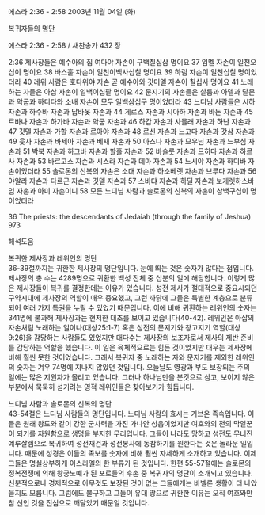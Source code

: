 에스라 2:36 - 2:58 
2003년 11월 04일 (화)

복귀자들의 명단



에스라 2:36 - 2:58 / 새찬송가 432 장


2:36 제사장들은 예수아의 집 여다야 자손이 구백칠십삼 명이요 37 임멜 자손이 일천오십이 명이요 38 바스훌 자손이 일천이백사십칠 명이요 39 하림 자손이 일천십칠 명이었더라 40 레위 사람은 호다위야 자손 곧 예수아와 갓미엘 자손이 칠십사 명이요 41 노래하는 자들은 아삽 자손이 일백이십팔 명이요 42 문지기의 자손들은 살룸과 아델과 달문과 악굽과 하디다와 소배 자손이 모두 일백삼십구 명이었더라 43 느디님 사람들은 시하 자손과 하수바 자손과 답바옷 자손과 44 게로스 자손과 시아하 자손과 바돈 자손과 45 르바나 자손과 하가바 자손과 악굽 자손과 46 하갑 자손과 사믈래 자손과 하난 자손과 47 깃델 자손과 가할 자손과 르아야 자손과 48 르신 자손과 느고다 자손과 갓삼 자손과 49 웃사 자손과 바세아 자손과 베새 자손과 50 아스나 자손과 므우님 자손과 느부심 자손과 51 박북 자손과 하그바 자손과 할훌 자손과 52 바슬룻 자손과 므히다 자손과 하르사 자손과 53 바르고스 자손과 시스라 자손과 데마 자손과 54 느시야 자손과 하디바 자손이었더라 55 솔로몬의 신복의 자손은 소대 자손과 하소베렛 자손과 브루다 자손과 56 야알라 자손과 다르곤 자손과 깃델 자손과 57 스바댜 자손과 하딜 자손과 보게렛하스바임 자손과 아미 자손이니 58 모든 느디님 사람과 솔로몬의 신복의 자손이 삼백구십이 명이었더라 

36 The priests: the descendants of Jedaiah (through the family of Jeshua) 973

해석도움





복귀한 제사장과 레위인의 명단  
36-39절까지는 귀환한 제사장의 명단입니다. 눈에 띄는 것은 숫자가 많다는 점입니다. 제사장의 총 수는 4289명으로 귀환한 백성 전체 중 십분의 일에 해당합니다. 이렇게 많은 제사장들이 복귀를 결정한데는 이유가 있습니다. 성전 제사가 절대적으로 중요시되던 구약시대에 제사장의 역할이 매우 중요했고, 그런 까닭에 그들은 특별한 계층으로 분류되어 여러 가지 특권을 누릴 수 있었기 때문입니다. 이에 비해 귀환하는 레위인의 숫자는 341명에 불과해 제사장과는 현저한 대조를 보이고 있습니다(40-42). 레위인은 아삽의 자손처럼 노래하는 일이나(대상25:1-7) 혹은 성전의 문지기와 창고지기 역할(대상9:26)을 감당하는 사람들도 있었지만 대다수는 제사장의 보조자로서 제사의 제반 준비를 감당하는 역할을 했습니다. 이 일은 육체적으로는 힘든 것이었지만 대우는 제사장에 비해 훨씬 못한 것이었습니다. 그래서  복귀자 중 노래하는 자와 문지기를 제외한 레위인의 숫자는 겨우 74명에 지나지 않았던 것입니다. 오늘날도 영광과 부도 보장되는 주의 일에는 많은 지원자가 몰리고 있습니다. 그러나 하나님만을 분깃으로 삼고, 보이지 않은 부분에서 묵묵히 섬기려는 영적 레위인들은 찾아보기가 힘듭니다. 

느디님 사람과 솔로몬의 신복의 명단  
43-54절은 느디님 사람들의 명단입니다. 느디님 사람의 효시는 기브온 족속입니다. 이들은 원래 왕도와 같이 강한 군사력을 가진 가나안 성읍이었지만 여호와의 전의 막일꾼이 되기를 자원함으로 생명을 부지한 무리입니다. 그들이 나라도 망하고 성전도 무너진 예루살렘으로 복귀하여 성전재건과 성전봉사에 동참하기를 원한다는 것은 놀라운 일입니다. 때문에 성경은 이들의 족보를 숫자에 비해 훨씬 자세하게 소개하고 있습니다. 이제 그들은 명실상부하게 이스라엘의 한 부류가 된 것입니다. 한편 55-57절에는 솔로몬의 정복전쟁에 의해 왕궁노예가 된 포로들의 후손 중 복귀자의 명단이 소개되고 있습니다. 신분적으로나 경제적으로 아무것도 보장된 것이 없는 그들에게는 바벨론 생활이 더 나았을지도 모릅니다. 그럼에도 불구하고 그들이 유대 땅으로 귀환한 이유는 오직 여호와만 참 신인 것을 진심으로 깨달았기 때문일 것입니다.
